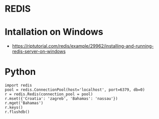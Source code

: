 # REDIS

# Intallation on Windows

- https://riptutorial.com/redis/example/29962/installing-and-running-redis-server-on-windows

# Python

```
import redis
pool = redis.ConnectionPool(host='localhost', port=6379, db=0)
r = redis.Redis(connection_pool = pool)
r.mset({'Croatia': 'zagreb', 'Bahamas': 'nassau'})
r.mget('Bahamas')
r.keys()
r.flushdb()
```
